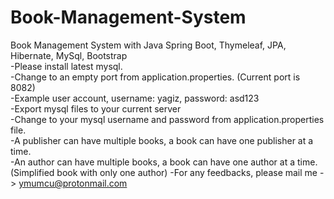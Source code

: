 # Book-Management-System
Book Management System with Java Spring Boot, Thymeleaf, JPA, Hibernate, MySql, Bootstrap <br />
-Please install latest mysql. <br />
-Change to an empty port from application.properties. (Current port is 8082) <br />
-Example user account, username: yagiz, password: asd123 <br />
-Export mysql files to your current server <br />
-Change to your mysql username and password from application.properties file. <br />
-A publisher can have multiple books, a book can have one publisher at a time. <br />
-An author can have multiple books, a book can have one author at a time. (Simplified book with only one author)
-For any feedbacks, please mail me -> ymumcu@protonmail.com <br />

